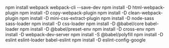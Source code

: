 npm install webpack webpack-cli --save-dev
npm install -D html-webpack-plugin
npm install -D copy-webpack-plugin
npm install -D clean-webpack-plugin
npm install -D mini-css-extract-plugin
npm install -D node-sass sass-loader
npm install -D css-loader
npm install -D @babel/core babel-loader
npm install -D @babel/preset-env
npm install -D cross-env
npm install -D webpack-dev-server
npm install -S @babel/polyfill
npm install -D eslint eslint-loader babel-eslint
npm install -D eslint-config-google
